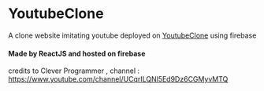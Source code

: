 # YoutubeClone
A clone website imitating youtube 
deployed on [YoutubeClone](https://clone-7f059.web.app/) using firebase

#### Made by ReactJS and hosted on firebase

credits to Clever Programmer , channel : https://www.youtube.com/channel/UCqrILQNl5Ed9Dz6CGMyvMTQ
